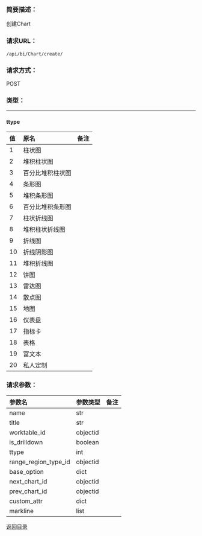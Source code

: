 ### **简要描述：**

创建Chart

### **请求URL：**

`/api/bi/Chart/create/`

### **请求方式：**

POST

### **类型：**

---
#### ttype
|值|原名|备注|
|:--|:--|:--|
|1|柱状图||
|2|堆积柱状图||
|3|百分比堆积柱状图||
|4|条形图||
|5|堆积条形图||
|6|百分比堆积条形图||
|7|柱状折线图||
|8|堆积柱状折线图||
|9|折线图||
|10|折线阴影图||
|11|堆积折线图||
|12|饼图||
|13|雷达图||
|14|散点图||
|15|地图||
|16|仪表盘||
|17|指标卡||
|18|表格||
|19|富文本||
|20|私人定制||


### **请求参数：**

|参数名|参数类型|备注|
|:--|:--|:--|
|name|str||
|title|str||
|worktable_id|objectid||
|is_drilldown|boolean||
|ttype|int||
|range_region_type_id|objectid||
|base_option|dict||
|next_chart_id|objectid||
|prev_chart_id|objectid||
|custom_attr|dict||
|markline|list||

[返回目录](../base.md)

